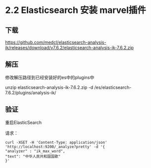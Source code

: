 # 2.2 Elasticsearch 安装 marvel插件

## 下载

https://github.com/medcl/elasticsearch-analysis-ik/releases/download/v7.6.2/elasticsearch-analysis-ik-7.6.2.zip


## 解压

修改解压路径到已经安装好的es中的plugins中

unzip elasticsearch-analysis-ik-7.6.2.zip -d /es/elasticsearch-7.6.2/plugins/analysis-ik/


## 验证

重启ElasticSearch

请求：

	curl -XGET -H 'Content-Type: application/json' 'http://localhost:9200/_analyze?pretty' -d '{
	"analyzer" : "ik_max_word",
	"text": "中华人民共和国国歌"
	}'

